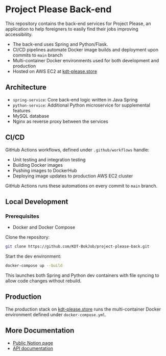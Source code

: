 # Project Please Back-end

This repository contains the back-end services for Project Please, an application to help foreigners to easily find their jobs improving accessibility.

- The back-end uses Spring and Python/Flask.
- CI/CD pipelines automate Docker image builds and deployment upon commits to `main` branch
- Multi-container Docker environments used for both development and production
- Hosted on AWS EC2 at [kdt-please.store](http://kdt-please.store/swagger-ui/index.html)

## Architecture

- `spring-service`: Core back-end logic written in Java Spring
- `python-service`: Additional Python microservice for supplemental features
- MySQL database
- Nginx as reverse proxy between the services

## CI/CD

GitHub Actions workflows, defined under `.github/workflows` handle:

- Unit testing and integration testing
- Building Docker images
- Pushing images to DockerHub
- Deploying image updates to production AWS EC2 cluster

GitHub Actions runs these automations on every commit to `main` branch.

## Local Development

### Prerequisites

- Docker and Docker Compose

Clone the repository:

```bash
git clone https://github.com/KDT-BokJob/project-please-back.git
```

Start the dev environment:

```bash
docker-compose up --build
```

This launches both Spring and Python dev containers with file syncing to allow code changes without rebuild.

## Production

The production stack on [kdt-please.store](http://kdt-please.store/swagger-ui/index.html) runs the multi-container Docker environment defined under `docker-compose.yml`.

## More Documentation

- [Public Notion page](https://www.notion.so/K-DT-1a46b10690ce4d9299c8ddf0f5379439)
- [API documentation](http://kdt-please.store/swagger-ui/index.html#/)
